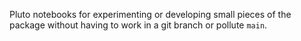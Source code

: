 Pluto notebooks for experimenting or developing small pieces of the package without having to work in a git branch or pollute `main`.
